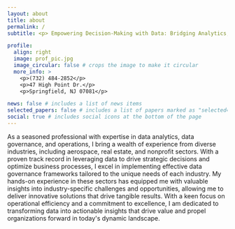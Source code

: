 ```yaml
---
layout: about
title: about
permalink: /
subtitle: <p> Empowering Decision-Making with Data: Bridging Analytics, Governance, and Operations </p>

profile:
  align: right
  image: prof_pic.jpg
  image_circular: false # crops the image to make it circular
  more_info: >
    <p>(732) 484-2852</p>
    <p>47 High Point Dr.</p>
    <p>Springfield, NJ 07081</p>

news: false # includes a list of news items
selected_papers: false # includes a list of papers marked as "selected={true}"
social: true # includes social icons at the bottom of the page
---
```


As a seasoned professional with expertise in data analytics, data governance, and operations, I bring a wealth of experience from diverse industries, including aerospace, real estate, and nonprofit sectors. With a proven track record in leveraging data to drive strategic decisions and optimize business processes, I excel in implementing effective data governance frameworks tailored to the unique needs of each industry. My hands-on experience in these sectors has equipped me with valuable insights into industry-specific challenges and opportunities, allowing me to deliver innovative solutions that drive tangible results. With a keen focus on operational efficiency and a commitment to excellence, I am dedicated to transforming data into actionable insights that drive value and propel organizations forward in today's dynamic landscape.
